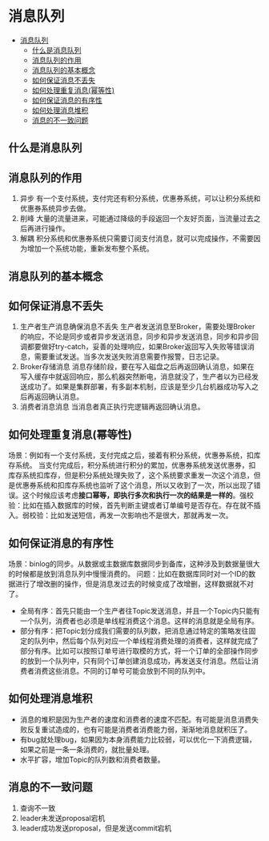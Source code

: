 # 消息队列
<!--ts-->
* [消息队列](#消息队列)
   * [什么是消息队列](#什么是消息队列)
   * [消息队列的作用](#消息队列的作用)
   * [消息队列的基本概念](#消息队列的基本概念)
   * [如何保证消息不丢失](#如何保证消息不丢失)
   * [如何处理重复消息(幂等性)](#如何处理重复消息幂等性)
   * [如何保证消息的有序性](#如何保证消息的有序性)
   * [如何处理消息堆积](#如何处理消息堆积)
   * [消息的不一致问题](#消息的不一致问题)

<!-- Added by: hanzhigang, at: 2021年 8月17日 星期二 13时50分54秒 CST -->

<!--te-->
## 什么是消息队列

## 消息队列的作用
1. 异步
有一个支付系统，支付完还有积分系统，优惠券系统，可以让积分系统和优惠券系统异步去做。
2. 削峰
大量的流量进来，可能通过降级的手段返回一个友好页面，当流量过去之后再进行操作。
3. 解耦
积分系统和优惠券系统只需要订阅支付消息，就可以完成操作，不需要因为增加一个系统功能，重新发布整个系统。
## 消息队列的基本概念

## 如何保证消息不丢失
1. 生产者生产消息确保消息不丢失
生产者发送消息至Broker，需要处理Broker的响应，不论是同步或者异步发送消息，同步和异步发送消息，同步和异步回调都要做好try-catch，妥善的处理响应，如果Broker返回写入失败等错误消息，需要重试发送。当多次发送失败消息需要作报警，日志记录。
2. Broker存储消息
消息存储阶段，要在写入磁盘之后再返回确认消息，如果在写入缓存中就返回响应，那么机器突然断电，消息就没了，生产者以为已经发送成功了。如果是集群部署，有多副本机制，应该是至少几台机器成功写入之后再返回确认消息。
3. 消费者消息消息
当消息者真正执行完逻辑再返回确认消息。
## 如何处理重复消息(幂等性)
场景：例如有一个支付系统，支付完成之后，接着有积分系统，优惠券系统，扣库存系统。
当支付完成后，积分系统进行积分的累加，优惠券系统发送优惠券，扣库存系统扣库存，但是积分系统处理失败了，这个系统要求重发一次这个消息，但是优惠券系统和扣库存系统也监听了这个消息，所以又收到了一次，所以出现了错误。这个时候应该考虑**接口幂等，即执行多次和执行一次的结果是一样的**。强校验：比如在插入数据库的时候，首先判断主键或者订单编号是否存在。存在就不插入。弱校验：比如发送短信，再发一次影响也不是很大，那就再发一次。
## 如何保证消息的有序性
场景：binlog的同步。从数据或主数据库数据同步到备库，这种涉及到数据量很大的时候都是放到消息队列中慢慢消费的。
问题：比如在数据库同时对一个ID的数据进行了增改删的操作，但是消息发过去的时候变成了改增删，这样数据就不对了。
- 全局有序：首先只能由一个生产者往Topic发送消息，并且一个Topic内只能有一个队列，消费者也必须是单线程消费这个消息。这样的消息就是全局有序。
- 部分有序：把Topic划分成我们需要的队列数，把消息通过特定的策略发往固定的队列中，然后每个队列对应一个单线程消费处理的消费者，这样就完成了部分有序。比如可以按照订单号进行取模的方式，将一个订单的全部操作同步的放到一个队列中，只有同个订单创建消息成功，再发送支付消息。然后让消费者消费这些消息。不同的订单号可能会放到不同的队列中。
## 如何处理消息堆积
- 消息的堆积是因为生产者的速度和消费者的速度不匹配。有可能是消息消费失败反复重试造成的，也有可能是消费者消费能力弱，渐渐地消息就积压了。
- 有bug就处理bug，如果因为本身消费能力比较弱，可以优化一下消费逻辑，如果之前是一条一条消费的，就批量处理。
- 水平扩容，增加Topic的队列数和消费者数量。
## 消息的不一致问题
1. 查询不一致
2. leader未发送proposal宕机
3. leader成功发送proposal，但是发送commit宕机
